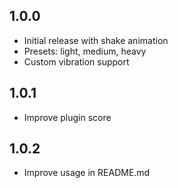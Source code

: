 ## 1.0.0
- Initial release with shake animation
- Presets: light, medium, heavy
- Custom vibration support
## 1.0.1
- Improve plugin score
## 1.0.2
- Improve usage in README.md